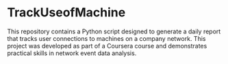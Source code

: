 # TrackUseofMachine
This repository contains a Python script designed to generate a daily report that tracks user connections to machines on a company network. This project was developed as part of a Coursera course and demonstrates practical skills in network event data analysis.
